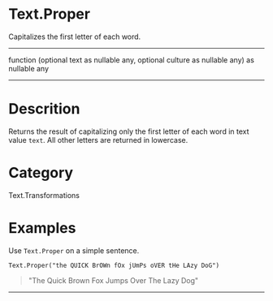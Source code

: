 ﻿# Text.Proper
Capitalizes the first letter of each word.
***
function (optional text as nullable any, optional culture as nullable any) as nullable any
***
# Descrition 
Returns the result of capitalizing only the first letter of each word in text value <code>text</code>. All other letters are returned in lowercase.
# Category 
Text.Transformations
# Examples 
Use <code>Text.Proper</code> on a simple sentence.
```
Text.Proper("the QUICK BrOWn fOx jUmPs oVER tHe LAzy DoG")
```
> "The Quick Brown Fox Jumps Over The Lazy Dog"
***
